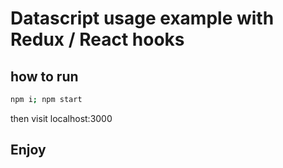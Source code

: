 # Datascript usage example with Redux / React hooks

## how to run

```sh
npm i; npm start
```

then visit localhost:3000

## Enjoy
